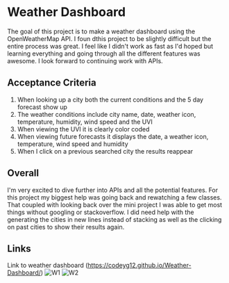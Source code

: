 # Weather Dashboard
The goal of this project is to make a weather dashboard using the OpenWeatherMap API. I foun dthis project to be slightly difficult but the entire process was great. I feel like I didn't work as fast as I'd hoped but learning everything and going through all the different features was awesome. I look forward to continuing work with APIs.

## Acceptance Criteria
1. When looking up a city both the current conditions and the 5 day forecast show up
2. The weather conditions include city name, date, weather icon, temperature, humidity, wind speed and the UVI 
3. When viewing the UVI it is clearly color coded
4. When viewing future forecasts it displays the date, a weather icon, temperature, wind speed and humidity
5. When I click on a previous searched city the results reappear

## Overall
I'm very excited to dive further into APIs and all the potential features. For this project my biggest help was going back and rewatching a few classes. That coupled with looking back over the mini project I was able to get most things without googling or stackoverflow. I did need help with the generating the cities in new lines instead of stacking as well as the clicking on past cities to show their results again.

## Links
Link to weather dashboard (https://codeyg12.github.io/Weather-Dashboard/)
![W1](https://user-images.githubusercontent.com/103782398/177913406-67232aff-7c69-4494-96bb-32fb1d4efb90.png)
![W2](https://user-images.githubusercontent.com/103782398/177913418-28acdfdb-d08a-4c84-ace3-f3eee126cbcc.png)

